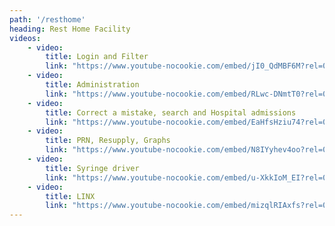 ```yaml
---
path: '/resthome'
heading: Rest Home Facility
videos:
    - video:
        title: Login and Filter
        link: "https://www.youtube-nocookie.com/embed/jI0_QdMBF6M?rel=0"
    - video:
        title: Administration
        link: "https://www.youtube-nocookie.com/embed/RLwc-DNmtT0?rel=0"
    - video:
        title: Correct a mistake, search and Hospital admissions
        link: "https://www.youtube-nocookie.com/embed/EaHfsHziu74?rel=0"   
    - video:
        title: PRN, Resupply, Graphs
        link: "https://www.youtube-nocookie.com/embed/N8IYyhev4oo?rel=0" 
    - video:
        title: Syringe driver
        link: "https://www.youtube-nocookie.com/embed/u-XkkIoM_EI?rel=0"
    - video:
        title: LINX
        link: "https://www.youtube-nocookie.com/embed/mizqlRIAxfs?rel=0"
---
```

